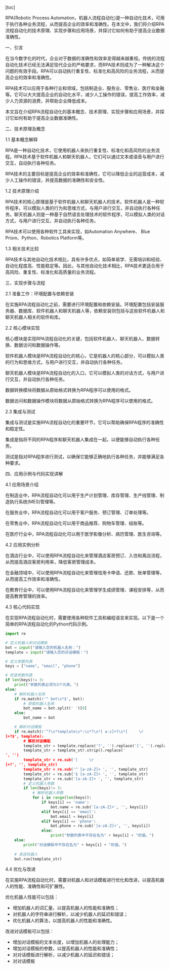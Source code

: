 
[toc]                    
                
                
RPA(Robotic Process Automation，机器人流程自动化)是一种自动化技术，可用于执行各种业务流程，从而提高企业的效率和准确性。在本文中，我们将介绍RPA流程自动化的技术原理、实现步骤和应用场景，并探讨它如何有助于提高企业数据准确性。

一、引言

在当今数字化的时代，企业对于数据的准确性和效率变得越来越重视。传统的流程自动化技术已经无法满足现代企业的严格要求，而RPA技术则成为了一种解决这个问题的有效手段。RPA可以自动执行重复性、标准化和高风险的业务流程，从而提高企业的效率和准确性。

RPA技术可以应用于各种行业和领域，包括制造业、服务业、零售业、医疗和金融等。它可以大大提高企业的自动化水平，减少人工操作的错误，提高工作效率，减少人力资源的浪费，并帮助企业降低成本。

本文旨在介绍RPA流程自动化的基本概念、技术原理、实现步骤和应用场景，并探讨它如何有助于提高企业数据准确性。

二、技术原理及概念

1.1 基本概念解释

RPA是一种自动化技术，它使用机器人来执行重复性、标准化和高风险的业务流程。RPA技术基于软件机器人和聊天机器人，它们可以通过文本或语音与用户进行交互，自动执行各种任务。

RPA技术的主要目标是提高企业的效率和准确性，它可以降低企业的运营成本，减少人工操作的错误，并提高数据的准确性和安全性。

1.2 技术原理介绍

RPA技术的核心原理是基于软件机器人和聊天机器人的技术。软件机器人是一种软件程序，可以模拟人类的行为和思维方式，与用户进行交互，并自动执行各种任务。聊天机器人则是一种基于自然语言处理技术的软件程序，可以模拟人类的对话方式，与用户进行交互，并自动执行各种任务。

RPA技术可以使用各种软件工具来实现，如Automation Anywhere、 Blue Prism、Python、Robotics Platform等。

1.3 相关技术比较

RPA技术与其他自动化技术相比，具有许多优点，如简单易学、无需培训和经验、自动化程度高、性能稳定等。因此，与其他自动化技术相比，RPA技术更适合用于高风险、重复性、标准化和高质量的业务流程。

三、实现步骤与流程

2.1 准备工作：环境配置与依赖安装

在实施RPA流程自动化之前，需要进行环境配置和依赖安装。环境配置包括安装服务器、数据库、软件机器人和聊天机器人等，依赖安装则包括与这些软件机器人和聊天机器人相关的软件和库。

2.2 核心模块实现

核心模块是实现RPA流程自动化的关键，包括软件机器人、聊天机器人、数据转换、数据访问和数据操作等。

软件机器人模块是RPA流程自动化的核心，它是机器人的核心部分，可以模拟人类的行为和思维方式，与用户进行交互，并自动执行各种任务。

聊天机器人模块是RPA流程自动化的入口，它可以模拟人类的对话方式，与用户进行交互，并自动执行各种任务。

数据转换模块将数据从原始格式转换为RPA程序可以使用的格式。

数据访问和数据操作模块将数据从原始格式转换为RPA程序可以使用的格式。

2.3 集成与测试

集成与测试是实施RPA流程自动化的重要环节，它可以帮助确保RPA程序的准确性和稳定性。

集成是指将不同的RPA程序和聊天机器人集成在一起，以便能够自动执行各种任务。

测试是指对RPA程序进行测试，以确保它能够正确地执行各种任务，并能够满足各种要求。

四、应用示例与代码实现讲解

4.1 应用场景介绍

在制造业中，RPA流程自动化可以用于生产计划管理、库存管理、生产线管理、制造执行系统(MES)管理等。

在服务业中，RPA流程自动化可以用于客户服务、预订管理、订单处理等。

在零售业中，RPA流程自动化可以用于商品推荐、购物车管理、结账等。

在医疗行业中，RPA流程自动化可以用于医学影像分析、病历管理、医生咨询等。

4.2 应用实例分析

在酒店行业中，可以使用RPA流程自动化来管理酒店客房预订、入住和离店流程，从而提高酒店客房利用率，降低客房管理成本。

在金融领域中，可以使用RPA流程自动化来管理信用卡申请、还款、账单管理等，从而提高工作效率和准确性。

在教育行业中，可以使用RPA流程自动化来管理学生成绩管理、课程安排等，从而提高教育管理的效率。

4.3 核心代码实现

在实现RPA流程自动化时，需要使用各种软件工具和编程语言来实现。以下是一个简单的RPA流程自动化的Python代码示例。

```python
import re

# 定义机器人和对话模板
bot = input("请输入您的机器人名称：")
template = input("请输入您的对话模板：")

# 定义参数列表
keys = ["name", "email", "phone"]

# 检查参数列表
if len(keys)!= 3:
    print("参数列表必须为3个元素。")
else:
    # 解析机器人名称
    if re.match(r'^ bot\s*$', bot):
        # 获取机器人名称
        bot_name = bot.split(' ')[0]
    else:
        bot_name = bot

    # 解析对话模板
    if re.match(r'^?\s*template\s*:\s*?\s*[ a-z]+?\s*[     \r
]+?$', template):
        # 解析对话模板
        template_str = template.replace('?', '').replace('[', '').replace(']', '').replace('^', '').replace('$', '').replace(' ')
        template_str = template_str.strip().replace('
', '')
        template_str = re.sub('[     \r
]+?', '', template_str)
        template_str = re.sub('^ [a-zA-Z]+ ', '', template_str)
        template_str = re.sub('$ [a-zA-Z]+ ', '', template_str)
        template_str = re.sub('[a-zA-Z]+ ', '', template_str)
        # 定义机器人参数
        if len(keys)!= 3:
            # 解析机器人参数
            for i in range(len(keys)):
                if keys[i] == 'name':
                    bot.name = re.sub('[a-zA-Z]+', '', keys[i])
                elif keys[i] == 'email':
                    bot.email = keys[i]
                elif keys[i] == 'phone':
                    bot.phone = re.sub('[a-zA-Z]+', '', keys[i])
                else:
                    print("参数列表中不存在名为" + keys[i] + "的值。")
    else:
        print("对话模板中不存在名为" + keys[i] + "的值。")
    
    # 发送机器人
    bot.run(template_str)
```

4.4 优化与改进

在实施RPA流程自动化时，需要对机器人和对话模板进行优化和改进，以提高机器人的性能、准确性和可扩展性。

优化机器人性能可以包括：

- 增加机器人的词汇量，以提高机器人的性能和准确性；
- 对机器人的字符串进行解析，以减少机器人的延迟和错误；
- 优化机器人的算法，以提高机器人的性能和准确性。

改进对话模板可以包括：

- 增加对话模板的文本长度，以增加机器人的处理能力；
- 增加对话模板的参数，以提高机器人的性能和准确性；
- 对对话模板进行解析，以减少机器人的延迟和错误；
- 对对话模板

